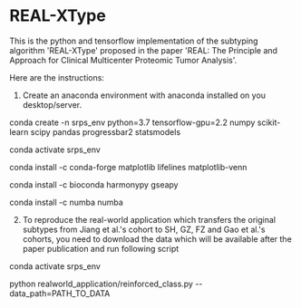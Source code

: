 # REAL-XType

This is the python and tensorflow implementation of the subtyping algorithm 'REAL-XType' proposed in the paper 'REAL: The Principle and Approach for Clinical Multicenter Proteomic Tumor Analysis'.

Here are the instructions:

1. Create an anaconda environment with anaconda installed on you desktop/server.

conda create -n srps_env python=3.7 tensorflow-gpu=2.2 numpy scikit-learn scipy pandas progressbar2 statsmodels

conda activate srps_env

conda install -c conda-forge matplotlib lifelines matplotlib-venn

conda install -c bioconda harmonypy gseapy

conda install -c numba numba

2. To reproduce the real-world application which transfers the original subtypes from Jiang et al.'s cohort to SH, GZ, FZ and Gao et al.'s cohorts, you need to download the data which will be available after the paper publication and run following script

conda activate srps_env

python realworld_application/reinforced_class.py --data_path=PATH_TO_DATA